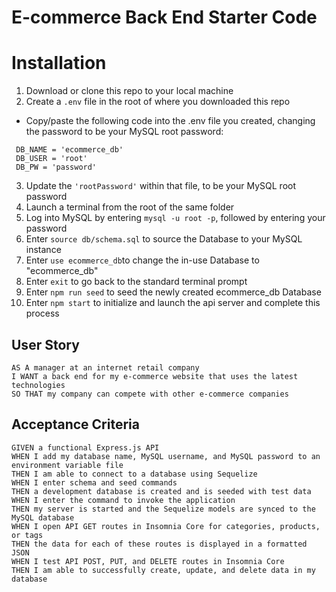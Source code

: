 # E-commerce Back End Starter Code

# Installation
1. Download or clone this repo to your local machine
2. Create a `.env` file in the root of where you downloaded this repo
 - Copy/paste the following code into the .env file you created, changing the password to be your MySQL root password:
 ```
  DB_NAME = 'ecommerce_db'
  DB_USER = 'root'
  DB_PW = 'password'
 ```
3. Update the `'rootPassword'` within that file, to be your MySQL root password
4. Launch a terminal from the root of the same folder
5. Log into MySQL by entering `mysql -u root -p`, followed by entering your password
6. Enter `source db/schema.sql` to source the Database to your MySQL instance
7. Enter `use ecommerce_db`to change the in-use Database to "ecommerce_db"
8. Enter `exit` to go back to the standard terminal prompt
9. Enter `npm run seed` to seed the newly created ecommerce_db Database
10. Enter `npm start` to initialize and launch the api server and complete this process

## User Story
```
AS A manager at an internet retail company
I WANT a back end for my e-commerce website that uses the latest technologies
SO THAT my company can compete with other e-commerce companies
```
## Acceptance Criteria
```
GIVEN a functional Express.js API
WHEN I add my database name, MySQL username, and MySQL password to an environment variable file
THEN I am able to connect to a database using Sequelize
WHEN I enter schema and seed commands
THEN a development database is created and is seeded with test data
WHEN I enter the command to invoke the application
THEN my server is started and the Sequelize models are synced to the MySQL database
WHEN I open API GET routes in Insomnia Core for categories, products, or tags
THEN the data for each of these routes is displayed in a formatted JSON
WHEN I test API POST, PUT, and DELETE routes in Insomnia Core
THEN I am able to successfully create, update, and delete data in my database
```
